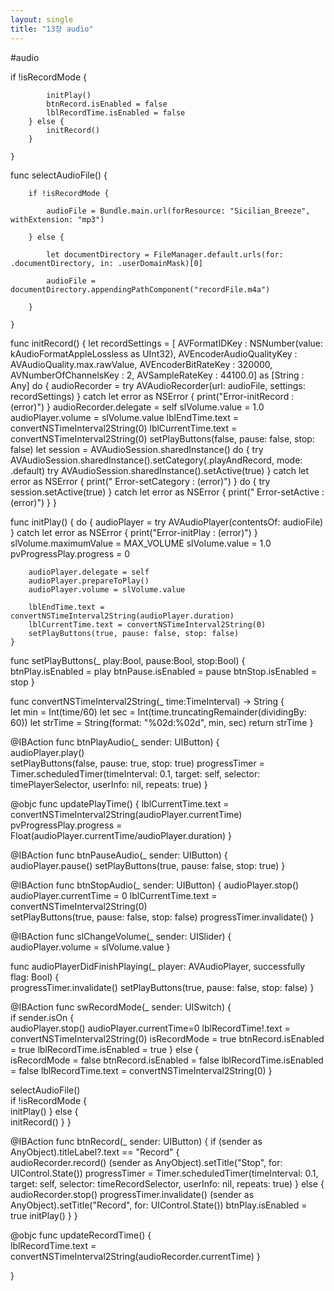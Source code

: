```yaml
---
layout: single
title: "13장 audio"
---
```

#audio



if !isRecordMode {                                            

            initPlay()
            btnRecord.isEnabled = false
            lblRecordTime.isEnabled = false
        } else {
            initRecord()
        }
        
    }    



func selectAudioFile() {

        if !isRecordMode {
        
            audioFile = Bundle.main.url(forResource: "Sicilian_Breeze", withExtension: "mp3")
            
        } else {
        
            let documentDirectory = FileManager.default.urls(for: .documentDirectory, in: .userDomainMask)[0]
            
            audioFile = documentDirectory.appendingPathComponent("recordFile.m4a")
            
        }
        
    }                                                  



func initRecord() {
        let recordSettings = [
        AVFormatIDKey : NSNumber(value: kAudioFormatAppleLossless as UInt32),
        AVEncoderAudioQualityKey : AVAudioQuality.max.rawValue,
        AVEncoderBitRateKey : 320000,
        AVNumberOfChannelsKey : 2,
        AVSampleRateKey : 44100.0] as [String : Any]
        do {
            audioRecorder = try AVAudioRecorder(url: audioFile, settings: recordSettings)
        } catch let error as NSError {
            print("Error-initRecord : \(error)")
        }
        audioRecorder.delegate = self
        slVolume.value = 1.0
        audioPlayer.volume = slVolume.value
        lblEndTime.text = convertNSTimeInterval2String(0)
        lblCurrentTime.text = convertNSTimeInterval2String(0)
        setPlayButtons(false, pause: false, stop: false)
        let session = AVAudioSession.sharedInstance()
        do {
            try AVAudioSession.sharedInstance().setCategory(.playAndRecord, mode: .default)
            try AVAudioSession.sharedInstance().setActive(true)
        } catch let error as NSError {
            print(" Error-setCategory : \(error)")
        }
        do {
            try session.setActive(true)
        } catch let error as NSError {
            print(" Error-setActive : \(error)")
        }
    }                                                                                              


func initPlay() {
        do {
            audioPlayer = try AVAudioPlayer(contentsOf: audioFile)
        } catch let error as NSError {
            print("Error-initPlay : \(error)")
        }
        slVolume.maximumValue = MAX_VOLUME
        slVolume.value = 1.0
        pvProgressPlay.progress = 0
        
        audioPlayer.delegate = self
        audioPlayer.prepareToPlay()
        audioPlayer.volume = slVolume.value
        
        lblEndTime.text = convertNSTimeInterval2String(audioPlayer.duration)
        lblCurrentTime.text = convertNSTimeInterval2String(0)
        setPlayButtons(true, pause: false, stop: false)                                           
    }




 func setPlayButtons(_ play:Bool, pause:Bool, stop:Bool) {                          
        btnPlay.isEnabled = play
        btnPause.isEnabled = pause
        btnStop.isEnabled = stop
    }


func convertNSTimeInterval2String(_ time:TimeInterval) -> String {                              
        let min = Int(time/60)
        let sec = Int(time.truncatingRemainder(dividingBy: 60))
        let strTime = String(format: "%02d:%02d", min, sec)
        return strTime
    }


 @IBAction func btnPlayAudio(_ sender: UIButton) {         
        audioPlayer.play()                                                                  
        setPlayButtons(false, pause: true, stop: true)
        progressTimer = Timer.scheduledTimer(timeInterval: 0.1, target: self, selector: timePlayerSelector, userInfo: nil, repeats: true)
    }







   @objc func updatePlayTime() {
        lblCurrentTime.text = convertNSTimeInterval2String(audioPlayer.currentTime)              
        pvProgressPlay.progress = Float(audioPlayer.currentTime/audioPlayer.duration)
    }






@IBAction func btnPauseAudio(_ sender: UIButton) {                                       
        audioPlayer.pause()
        setPlayButtons(true, pause: false, stop: true)
    }



@IBAction func btnStopAudio(_ sender: UIButton) {
        audioPlayer.stop()
        audioPlayer.currentTime = 0
        lblCurrentTime.text = convertNSTimeInterval2String(0)                
        setPlayButtons(true, pause: false, stop: false)
        progressTimer.invalidate()
    }

 @IBAction func slChangeVolume(_ sender: UISlider) {          
        audioPlayer.volume = slVolume.value
    }

 func audioPlayerDidFinishPlaying(_ player: AVAudioPlayer, successfully flag: Bool) {    
        progressTimer.invalidate()
        setPlayButtons(true, pause: false, stop: false)
    }


@IBAction func swRecordMode(_ sender: UISwitch) {                           
        if sender.isOn {                                       
            audioPlayer.stop()
            audioPlayer.currentTime=0
            lblRecordTime!.text = convertNSTimeInterval2String(0)
            isRecordMode = true
            btnRecord.isEnabled = true
            lblRecordTime.isEnabled = true
        } else {                                                    
            isRecordMode = false
            btnRecord.isEnabled = false
            lblRecordTime.isEnabled = false
            lblRecordTime.text = convertNSTimeInterval2String(0)
        }

selectAudioFile()                                                                      
        if !isRecordMode {                                                                              
            initPlay()
        } else {                                                                                     
            initRecord()
        }
    }

 @IBAction func btnRecord(_ sender: UIButton) {
        if (sender as AnyObject).titleLabel?.text == "Record" {                                 
            audioRecorder.record()
            (sender as AnyObject).setTitle("Stop", for: UIControl.State())
            progressTimer = Timer.scheduledTimer(timeInterval: 0.1, target: self, selector: timeRecordSelector, userInfo: nil, repeats: true)
        } else {                                                                                      
            audioRecorder.stop()
            progressTimer.invalidate()
            (sender as AnyObject).setTitle("Record", for: UIControl.State())
            btnPlay.isEnabled = true
            initPlay()
        }
    }

@objc func updateRecordTime() {                                                                        
        lblRecordTime.text = convertNSTimeInterval2String(audioRecorder.currentTime)
    }
    

}

